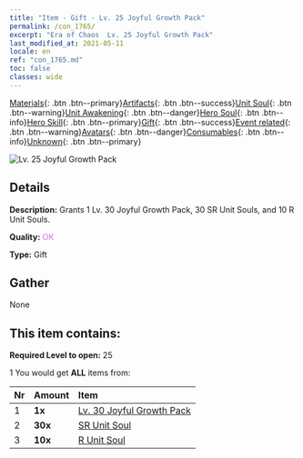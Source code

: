 ```yaml
---
title: "Item - Gift - Lv. 25 Joyful Growth Pack"
permalink: /con_1765/
excerpt: "Era of Chaos  Lv. 25 Joyful Growth Pack"
last_modified_at: 2021-05-11
locale: en
ref: "con_1765.md"
toc: false
classes: wide
---
```

 [Materials](/Items/){: .btn .btn--primary}[Artifacts](/Items/Artifacts/){: .btn .btn--success}[Unit Soul](/Items/UnitSoul/){: .btn .btn--warning}[Unit Awakening](/Items/UnitAwakening/){: .btn .btn--danger}[Hero Soul](/Items/HeroSoul/){: .btn .btn--info}[Hero Skill](/Items/HeroSkill/){: .btn .btn--primary}[Gift](/Items/Gift/){: .btn .btn--success}[Event related](/Items/Events/){: .btn .btn--warning}[Avatars](/Items/Avatars/){: .btn .btn--danger}[Consumables](/Items/Consumables/){: .btn .btn--info}[Unknown](/Items/Unknown/){: .btn .btn--primary}

 ![Lv. 25 Joyful Growth Pack](/images/t/i_907219.png)

## Details
 **Description:** Grants 1 Lv. 30 Joyful Growth Pack, 30 SR Unit Souls, and 10 R Unit Souls.

 **Quality:** <span style="color: #DA70D6">OK</span>

 **Type:** Gift

## Gather

  None

## This item contains:

 **Required Level to open:** 25

 1 You would get **ALL** items  from:

  | Nr | Amount |     Item    |
  |:---|:-------|:------------|
  | 1 |  **1x** | [Lv. 30 Joyful Growth Pack](/Items/con_1766/) |  | 
  | 2 |  **30x** | [SR Unit Soul](/Items/con_534/) |  | 
  | 3 |  **10x** | [R Unit Soul](/Items/con_533/) |  | 
